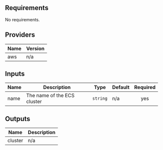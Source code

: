 ## Requirements

No requirements.

## Providers

| Name | Version |
|------|---------|
| aws | n/a |

## Inputs

| Name | Description | Type | Default | Required |
|------|-------------|------|---------|:--------:|
| name | The name of the ECS cluster | `string` | n/a | yes |

## Outputs

| Name | Description |
|------|-------------|
| cluster | n/a |

